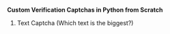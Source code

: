 **Custom Verification Captchas in Python from Scratch**

1. Text Captcha (Which text is the biggest?)